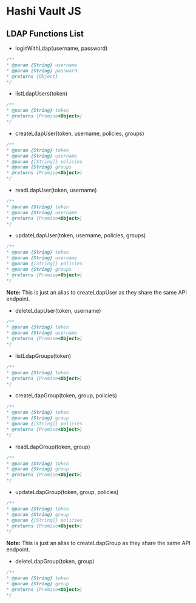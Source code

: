 # Hashi Vault JS

## LDAP Functions List

* loginWithLdap(username, password)

```javascript
/**
* @param {String} username
* @param {String} password
* @returns {Object}
*/
```

* listLdapUsers(token)

```javascript
/**
* @param {String} token
* @returns {Promise<Object>}
*/
```

* createLdapUser(token, username, policies, groups)

```javascript
/**
* @param {String} token
* @param {String} username
* @param {[String]} policies
* @param {String} groups
* @returns {Promise<Object>}
*/
```

* readLdapUser(token, username)

```javascript
/**
* @param {String} token
* @param {String} username
* @returns {Promise<Object>}
*/
```

* updateLdapUser(token, username, policies, groups)

```javascript
/**
* @param {String} token
* @param {String} username
* @param {[String]} policies
* @param {String} groups
* @returns {Promise<Object>}
*/
```

**Note:** This is just an alias to createLdapUser as they share the same API endpoint.

* deleteLdapUser(token, username)

```javascript
/**
* @param {String} token
* @param {String} username
* @returns {Promise<Object>}
*/
```

* listLdapGroups(token)

```javascript
/**
* @param {String} token
* @returns {Promise<Object>}
*/
```

* createLdapGroup(token, group, policies)

```javascript
/**
* @param {String} token
* @param {String} group
* @param {[String]} policies
* @returns {Promise<Object>}
*/
```

* readLdapGroup(token, group)

```javascript
/**
* @param {String} token
* @param {String} group
* @returns {Promise<Object>}
*/
```

* updateLdapGroup(token, group, policies)

```javascript
/**
* @param {String} token
* @param {String} group
* @param {[String]} policies
* @returns {Promise<Object>}
*/
```

**Note:** This is just an alias to createLdapGroup as they share the same API endpoint.

* deleteLdapGroup(token, group)

```javascript
/**
* @param {String} token
* @param {String} group
* @returns {Promise<Object>}
*/
```
